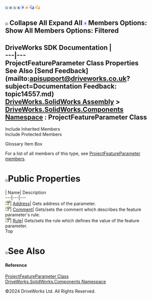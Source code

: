 ![](dotnetimages/collapse.gif) ![](dotnetimages/expand.gif) ![](dotnetimages/collapse.gif) ![](dotnetimages/expand.gif) ![](dotnetimages/drpdown.gif) ![](dotnetimages/drpdown_orange.gif) ![](dotnetimages/copycode.gif) ![](dotnetimages/copycodeHighlight.gif)

![](dotnetimages/collapse.gif) Collapse All Expand All ![](dotnetimages/drpdown.gif) Members Options: Show All  Members Options: Filtered   
---  
DriveWorks SDK Documentation  |   
---|---  
ProjectFeatureParameter Class Properties   
See Also [Send Feedback](mailto:apisupport@driveworks.co.uk?subject=Documentation Feedback: topic14557.md)  
[DriveWorks.SolidWorks Assembly](topic13342.md) > [DriveWorks.SolidWorks.Components Namespace](topic13925.md) : ProjectFeatureParameter Class  
---  
  
Include Inherited Members    
Include Protected Members    


Glossary Item Box

For a list of all members of this type, see [ProjectFeatureParameter members](topic14558.md).

# ![](dotnetimages/collapse.gif)Public Properties

| Name| Description  
---|---|---  
![Public Property](dotnetimages/publicProperty.gif)| [Address](topic14565.md)| Gets address of the parameter.   
![Public Property](dotnetimages/publicProperty.gif)| [Comment](topic14566.md)| Gets/sets the comment which describes the feature parameter's rule.   
![Public Property](dotnetimages/publicProperty.gif)| [Rule](topic14567.md)| Gets/sets the rule which defines the value of the feature parameter.   
Top

# ![](dotnetimages/collapse.gif)See Also

#### Reference

[ProjectFeatureParameter Class](topic14557.md)   
[DriveWorks.SolidWorks.Components Namespace](topic13925.md)

©2024 DriveWorks Ltd. All Rights Reserved.
